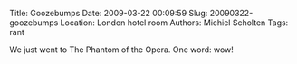 Title: Goozebumps
Date: 2009-03-22 00:09:59
Slug: 20090322-goozebumps
Location: London hotel room
Authors: Michiel Scholten
Tags: rant

<p>We just went to The Phantom of the Opera. One word: wow!</p>
